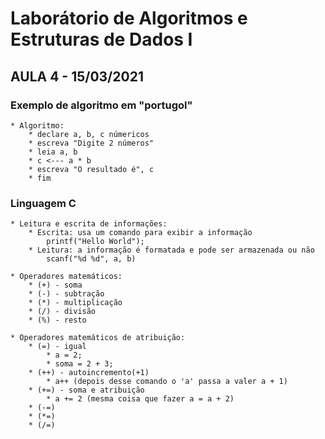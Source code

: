 # Laborátorio de Algoritmos e Estruturas de Dados I
## AULA 4 - 15/03/2021

### Exemplo de algoritmo em "portugol"
    * Algoritmo:
        * declare a, b, c númericos
        * escreva "Digite 2 números"
        * leia a, b
        * c <--- a * b
        * escreva "O resultado é", c
        * fim

### Linguagem C
    * Leitura e escrita de informações:
        * Escrita: usa um comando para exibir a informação
            printf("Hello World");
        * Leitura: a informação é formatada e pode ser armazenada ou não
            scanf("%d %d", a, b)
    
    * Operadores matemáticos:
        * (+) - soma
        * (-) - subtração
        * (*) - multiplicação
        * (/) - divisão
        * (%) - resto

    * Operadores matemáticos de atribuição:
        * (=) - igual
            * a = 2;
            * soma = 2 + 3;
        * (++) - autoincremento(+1)
            * a++ (depois desse comando o 'a' passa a valer a + 1)
        * (+=) - soma e atribuição
            * a += 2 (mesma coisa que fazer a = a + 2)
        * (-=)
        * (*=)
        * (/=)